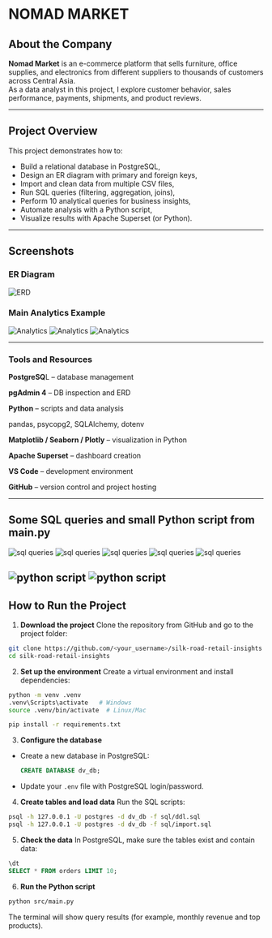 # NOMAD MARKET

## About the Company
**Nomad Market** is an e-commerce platform that sells furniture, office supplies, and electronics from different suppliers to thousands of customers across Central Asia.  
As a data analyst in this project, I explore customer behavior, sales performance, payments, shipments, and product reviews.

---

## Project Overview
This project demonstrates how to:
- Build a relational database in PostgreSQL,
- Design an ER diagram with primary and foreign keys,
- Import and clean data from multiple CSV files,
- Run SQL queries (filtering, aggregation, joins),
- Perform 10 analytical queries for business insights,
- Automate analysis with a Python script,
- Visualize results with Apache Superset (or Python).

---

## Screenshots
### ER Diagram
![ERD](img/erd.jpg)

### Main Analytics Example
![Analytics](img/1.jpg)
![Analytics](img/2.jpg)
![Analytics](img/3.jpg)

---

### Tools and Resources

**PostgreSQ**L – database management

**pgAdmin 4** – DB inspection and ERD

**Python** – scripts and data analysis

pandas, psycopg2, SQLAlchemy, dotenv

**Matplotlib / Seaborn / Plotly** – visualization in Python

**Apache Superset** – dashboard creation

**VS Code** – development environment

**GitHub** – version control and project hosting

---
## Some SQL queries and small Python script from main.py
![sql queries](img/1sql.jpg)
![sql queries](img/2sql.jpg)
![sql queries](img/3sql.jpg)
![sql queries](img/4sql.jpg)
![sql queries](img/5sql.jpg)

![python script](img/1main.jpg)
![python script](img/2main.jpg)
---

## How to Run the Project

1. **Download the project**
   Clone the repository from GitHub and go to the project folder:

```bash
git clone https://github.com/<your_username>/silk-road-retail-insights.git
cd silk-road-retail-insights
```

2. **Set up the environment**
   Create a virtual environment and install dependencies:

```bash
python -m venv .venv
.venv\Scripts\activate   # Windows
source .venv/bin/activate  # Linux/Mac

pip install -r requirements.txt
```

3. **Configure the database**

* Create a new database in PostgreSQL:

  ```sql
  CREATE DATABASE dv_db;
  ```
* Update your `.env` file with PostgreSQL login/password.

4. **Create tables and load data**
   Run the SQL scripts:

```bash
psql -h 127.0.0.1 -U postgres -d dv_db -f sql/ddl.sql
psql -h 127.0.0.1 -U postgres -d dv_db -f sql/import.sql
```

5. **Check the data**
   In PostgreSQL, make sure the tables exist and contain data:

```sql
\dt
SELECT * FROM orders LIMIT 10;
```

6. **Run the Python script**

```bash
python src/main.py
```

The terminal will show query results (for example, monthly revenue and top products).



